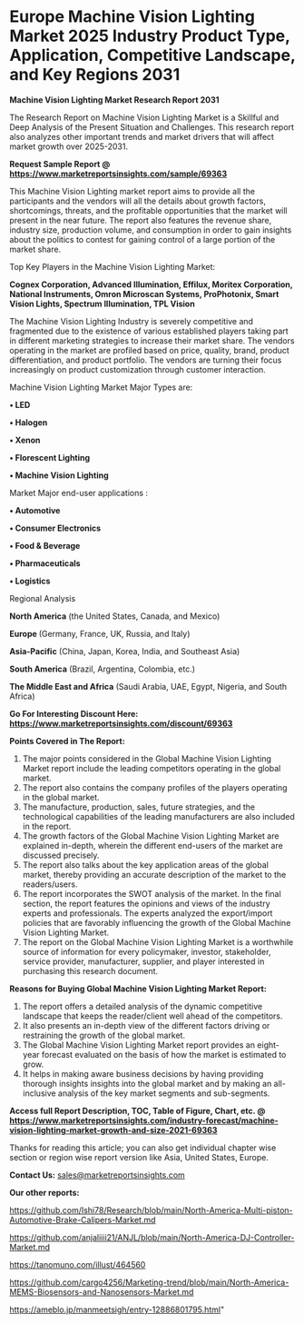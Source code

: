 # Europe Machine Vision Lighting Market 2025 Industry Product Type, Application, Competitive Landscape, and Key Regions 2031

<strong>Machine Vision Lighting Market Research Report 2031</strong>

The Research Report on Machine Vision Lighting Market is a Skillful and Deep Analysis of the Present Situation and Challenges. This research report also analyzes other important trends and market drivers that will affect market growth over 2025-2031.

<strong>Request Sample Report @ <a href=https://www.marketreportsinsights.com/sample/69363>https://www.marketreportsinsights.com/sample/69363</a></strong>

This Machine Vision Lighting market report aims to provide all the participants and the vendors will all the details about growth factors, shortcomings, threats, and the profitable opportunities that the market will present in the near future. The report also features the revenue share, industry size, production volume, and consumption in order to gain insights about the politics to contest for gaining control of a large portion of the market share.

Top Key Players in the Machine Vision Lighting Market:

<strong>Cognex Corporation, Advanced Illumination, Effilux, Moritex Corporation, National Instruments, Omron Microscan Systems, ProPhotonix, Smart Vision Lights, Spectrum Illumination, TPL Vision</strong>

The Machine Vision Lighting Industry is severely competitive and fragmented due to the existence of various established players taking part in different marketing strategies to increase their market share. The vendors operating in the market are profiled based on price, quality, brand, product differentiation, and product portfolio. The vendors are turning their focus increasingly on product customization through customer interaction.

Machine Vision Lighting Market Major Types are:

<strong>• LED

• Halogen

• Xenon

• Florescent Lighting

• Machine Vision Lighting</strong>

Market Major end-user applications :

<strong>• Automotive

• Consumer Electronics

• Food & Beverage

• Pharmaceuticals

• Logistics</strong>

Regional Analysis

</u><strong><b>North America</b></strong> (the United States, Canada, and Mexico)

<strong><b>Europe </b></strong>(Germany, France, UK, Russia, and Italy)

<strong><b>Asia-Pacific</b></strong> (China, Japan, Korea, India, and Southeast Asia)

<strong><b>South America</b></strong> (Brazil, Argentina, Colombia, etc.)

<strong><b>The Middle East and Africa</b></strong> (Saudi Arabia, UAE, Egypt, Nigeria, and South Africa)

<strong>Go For Interesting Discount Here: <a href=https://www.marketreportsinsights.com/discount/69363>https://www.marketreportsinsights.com/discount/69363</a></strong>

<strong>Points Covered in The Report:</strong>
<ol>
  <li>The major points considered in the Global Machine Vision Lighting Market report include the leading competitors operating in the global market.</li>
  <li>The report also contains the company profiles of the players operating in the global market.</li>
  <li>The manufacture, production, sales, future strategies, and the technological capabilities of the leading manufacturers are also included in the report.</li>
  <li>The growth factors of the Global Machine Vision Lighting Market are explained in-depth, wherein the different end-users of the market are discussed precisely.</li>
  <li>The report also talks about the key application areas of the global market, thereby providing an accurate description of the market to the readers/users.</li>
  <li>The report incorporates the SWOT analysis of the market. In the final section, the report features the opinions and views of the industry experts and professionals. The experts analyzed the export/import policies that are favorably influencing the growth of the Global Machine Vision Lighting Market.</li>
  <li>The report on the Global Machine Vision Lighting Market is a worthwhile source of information for every policymaker, investor, stakeholder, service provider, manufacturer, supplier, and player interested in purchasing this research document.</li>
</ol>
<strong>Reasons for Buying Global Machine Vision Lighting Market Report:</strong>

<ol>
  <li>The report offers a detailed analysis of the dynamic competitive landscape that keeps the reader/client well ahead of the competitors.</li>
  <li>It also presents an in-depth view of the different factors driving or restraining the growth of the global market.</li>
  <li>The Global Machine Vision Lighting Market report provides an eight-year forecast evaluated on the basis of how the market is estimated to grow.</li>
  <li>It helps in making aware business decisions by having providing thorough insights insights into the global market and by making an all-inclusive analysis of the key market segments and sub-segments.</li>
</ol>
<strong>Access full Report Description, TOC, Table of Figure, Chart, etc. @ <a href=https://www.marketreportsinsights.com/industry-forecast/machine-vision-lighting-market-growth-and-size-2021-69363>https://www.marketreportsinsights.com/industry-forecast/machine-vision-lighting-market-growth-and-size-2021-69363</a></strong>


Thanks for reading this article; you can also get individual chapter wise section or region wise report version like Asia, United States, Europe.

<strong>Contact Us:</strong>
sales@marketreportsinsights.com

<strong>Our other reports:</strong>

<a href=https://github.com/Ishi78/Research/blob/main/North-America-Multi-piston-Automotive-Brake-Calipers-Market.md>https://github.com/Ishi78/Research/blob/main/North-America-Multi-piston-Automotive-Brake-Calipers-Market.md</a>

<a href=https://github.com/anjaliiii21/ANJL/blob/main/North-America-DJ-Controller-Market.md>https://github.com/anjaliiii21/ANJL/blob/main/North-America-DJ-Controller-Market.md</a>

<a href=https://tanomuno.com/illust/464560>https://tanomuno.com/illust/464560</a>

<a href=https://github.com/cargo4256/Marketing-trend/blob/main/North-America-MEMS-Biosensors-and-Nanosensors-Market.md>https://github.com/cargo4256/Marketing-trend/blob/main/North-America-MEMS-Biosensors-and-Nanosensors-Market.md</a>

<a href=https://ameblo.jp/manmeetsigh/entry-12886801795.html>https://ameblo.jp/manmeetsigh/entry-12886801795.html</a>"

